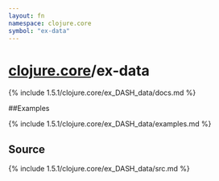 ```yaml
---
layout: fn
namespace: clojure.core
symbol: "ex-data"
---
```


# [clojure.core](../)/ex-data

{% include 1.5.1/clojure.core/ex_DASH_data/docs.md %}

##Examples

{% include 1.5.1/clojure.core/ex_DASH_data/examples.md %}
## Source
{% include 1.5.1/clojure.core/ex_DASH_data/src.md %}

